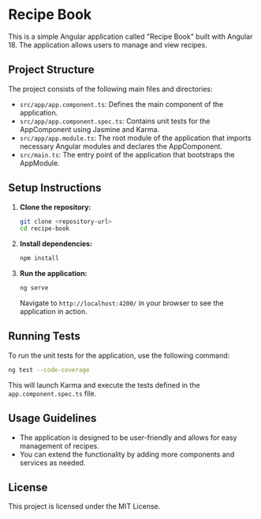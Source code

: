 # Recipe Book

This is a simple Angular application called "Recipe Book" built with Angular 18. The application allows users to manage and view recipes.

## Project Structure

The project consists of the following main files and directories:

- `src/app/app.component.ts`: Defines the main component of the application.
- `src/app/app.component.spec.ts`: Contains unit tests for the AppComponent using Jasmine and Karma.
- `src/app/app.module.ts`: The root module of the application that imports necessary Angular modules and declares the AppComponent.
- `src/main.ts`: The entry point of the application that bootstraps the AppModule.

## Setup Instructions

1. **Clone the repository:**

   ```bash
   git clone <repository-url>
   cd recipe-book
   ```

2. **Install dependencies:**

   ```bash
   npm install
   ```

3. **Run the application:**
   ```bash
   ng serve
   ```
   Navigate to `http://localhost:4200/` in your browser to see the application in action.

## Running Tests

To run the unit tests for the application, use the following command:

```bash
ng test --code-coverage
```

This will launch Karma and execute the tests defined in the `app.component.spec.ts` file.

## Usage Guidelines

- The application is designed to be user-friendly and allows for easy management of recipes.
- You can extend the functionality by adding more components and services as needed.

## License

This project is licensed under the MIT License.
